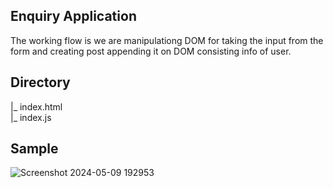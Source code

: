 ## Enquiry Application
The working flow is we are manipulationg DOM for taking the input from the form and creating post appending it on DOM consisting info of user.

## Directory
|_ index.html<br>
|_ index.js<br>

## Sample
![Screenshot 2024-05-09 192953](https://github.com/Akash4317/JS_enquiryApplication/assets/150064374/f915cea3-e3f5-46fa-9172-ab9bd325e31e)
